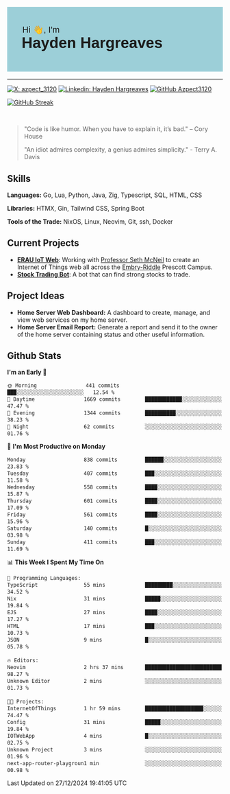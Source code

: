 ![Hayden Hargreaves](https://github.com/Azpect3120/Azpect3120/blob/master/download.png?raw=true)

<hr>

[![X: azpect_3120](https://img.shields.io/twitter/follow/azpect_3120?style=social)](https://x.com/azpect_3120)
[![Linkedin: Hayden Hargreaves](https://img.shields.io/badge/-Hayden%20Hargreaves-blue?style=flat-square&logo=Linkedin&logoColor=white&link=https://www.linkedin.com/in/hayden-hargreaves-37b2802a4/)](https://www.linkedin.com/in/hayden-hargreaves-37b2802a4/)
[![GitHub Azpect3120](https://img.shields.io/github/followers/azpect3120?label=follow&style=social)](https://github.com/azpect3120)

[![GitHub Streak](https://streak-stats.demolab.com?user=Azpect3120&theme=rose-pine)](https://git.io/streak-stats)

<br>

> "Code is like humor. When you have to explain it, it’s bad." – Cory House
> 
> "An idiot admires complexity, a genius admires simplicity." - Terry A. Davis


## Skills
**Languages:** Go, Lua, Python, Java, Zig, Typescript, SQL, HTML, CSS 

**Libraries:** HTMX, Gin, Tailwind CSS, Spring Boot

**Tools of the Trade:** NixOS, Linux, Neovim, Git, ssh, Docker


## Current Projects 
- **[ERAU IoT Web](https://github.com/Azpect3120/InternetOfThings)**: Working with [Professor Seth McNeil](https://github.com/semcneil) to create an Internet of Things web all across the [Embry-Riddle](https://erau.edu) Prescott Campus.
- **[Stock Trading Bot](https://github.com/Azpect3120/TradingBot)**: A bot that can find strong stocks to trade.


## Project Ideas
- **Home Server Web Dashboard:** A dashboard to create, manage, and view web services on my home server.
- **Home Server Email Report:** Generate a report and send it to the owner of the home server containing status and other useful information.


## Github Stats

<!--START_SECTION:waka-->
**I'm an Early 🐤** 

```text
🌞 Morning                441 commits         ███░░░░░░░░░░░░░░░░░░░░░░   12.54 % 
🌆 Daytime                1669 commits        ████████████░░░░░░░░░░░░░   47.47 % 
🌃 Evening                1344 commits        ██████████░░░░░░░░░░░░░░░   38.23 % 
🌙 Night                  62 commits          ░░░░░░░░░░░░░░░░░░░░░░░░░   01.76 % 
```
📅 **I'm Most Productive on Monday** 

```text
Monday                   838 commits         ██████░░░░░░░░░░░░░░░░░░░   23.83 % 
Tuesday                  407 commits         ███░░░░░░░░░░░░░░░░░░░░░░   11.58 % 
Wednesday                558 commits         ████░░░░░░░░░░░░░░░░░░░░░   15.87 % 
Thursday                 601 commits         ████░░░░░░░░░░░░░░░░░░░░░   17.09 % 
Friday                   561 commits         ████░░░░░░░░░░░░░░░░░░░░░   15.96 % 
Saturday                 140 commits         █░░░░░░░░░░░░░░░░░░░░░░░░   03.98 % 
Sunday                   411 commits         ███░░░░░░░░░░░░░░░░░░░░░░   11.69 % 
```


📊 **This Week I Spent My Time On** 

```text
💬 Programming Languages: 
TypeScript               55 mins             █████████░░░░░░░░░░░░░░░░   34.52 % 
Nix                      31 mins             █████░░░░░░░░░░░░░░░░░░░░   19.84 % 
EJS                      27 mins             ████░░░░░░░░░░░░░░░░░░░░░   17.27 % 
HTML                     17 mins             ███░░░░░░░░░░░░░░░░░░░░░░   10.73 % 
JSON                     9 mins              █░░░░░░░░░░░░░░░░░░░░░░░░   05.78 % 

🔥 Editors: 
Neovim                   2 hrs 37 mins       █████████████████████████   98.27 % 
Unknown Editor           2 mins              ░░░░░░░░░░░░░░░░░░░░░░░░░   01.73 % 

🐱‍💻 Projects: 
InternetOfThings         1 hr 59 mins        ███████████████████░░░░░░   74.47 % 
Config                   31 mins             █████░░░░░░░░░░░░░░░░░░░░   19.84 % 
IOTWebApp                4 mins              █░░░░░░░░░░░░░░░░░░░░░░░░   02.75 % 
Unknown Project          3 mins              ░░░░░░░░░░░░░░░░░░░░░░░░░   01.96 % 
next-app-router-playgroun1 min               ░░░░░░░░░░░░░░░░░░░░░░░░░   00.98 % 
```


 Last Updated on 27/12/2024 19:41:05 UTC
<!--END_SECTION:waka-->
